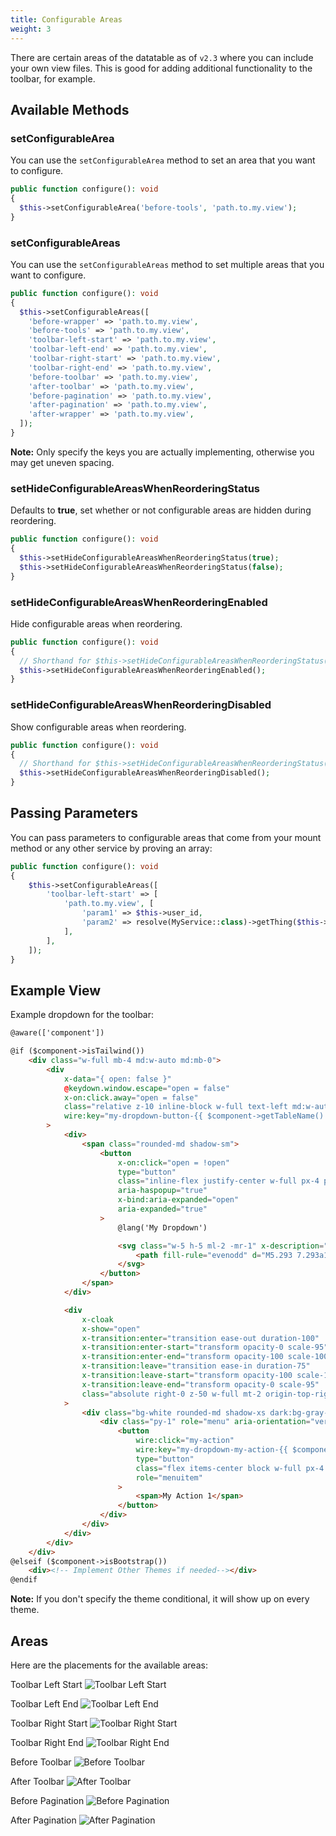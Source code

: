 ```yaml
---
title: Configurable Areas
weight: 3
---
```


There are certain areas of the datatable as of `v2.3` where you can include your own view files. This is good for adding additional functionality to the toolbar, for example.

## Available Methods

### setConfigurableArea

You can use the `setConfigurableArea` method to set an area that you want to configure.

```php
public function configure(): void
{
  $this->setConfigurableArea('before-tools', 'path.to.my.view');
}
```

### setConfigurableAreas

You can use the `setConfigurableAreas` method to set multiple areas that you want to configure.

```php
public function configure(): void
{
  $this->setConfigurableAreas([
    'before-wrapper' => 'path.to.my.view',
    'before-tools' => 'path.to.my.view',
    'toolbar-left-start' => 'path.to.my.view',
    'toolbar-left-end' => 'path.to.my.view',
    'toolbar-right-start' => 'path.to.my.view',
    'toolbar-right-end' => 'path.to.my.view',
    'before-toolbar' => 'path.to.my.view',
    'after-toolbar' => 'path.to.my.view',
    'before-pagination' => 'path.to.my.view',
    'after-pagination' => 'path.to.my.view',
    'after-wrapper' => 'path.to.my.view',
  ]);
}
```

**Note:** Only specify the keys you are actually implementing, otherwise you may get uneven spacing.

### setHideConfigurableAreasWhenReorderingStatus

Defaults to **true**, set whether or not configurable areas are hidden during reordering.

```php
public function configure(): void
{
  $this->setHideConfigurableAreasWhenReorderingStatus(true);
  $this->setHideConfigurableAreasWhenReorderingStatus(false);
}
```

### setHideConfigurableAreasWhenReorderingEnabled

Hide configurable areas when reordering.

```php
public function configure(): void
{
  // Shorthand for $this->setHideConfigurableAreasWhenReorderingStatus(true)
  $this->setHideConfigurableAreasWhenReorderingEnabled();
}
```

### setHideConfigurableAreasWhenReorderingDisabled

Show configurable areas when reordering.

```php
public function configure(): void
{
  // Shorthand for $this->setHideConfigurableAreasWhenReorderingStatus(false)
  $this->setHideConfigurableAreasWhenReorderingDisabled();
}
```

## Passing Parameters

You can pass parameters to configurable areas that come from your mount method or any other service by proving an array:

```php
public function configure(): void
{
    $this->setConfigurableAreas([
        'toolbar-left-start' => [
            'path.to.my.view', [
                'param1' => $this->user_id,
                'param2' => resolve(MyService::class)->getThing($this->user_id),
            ],
        ],
    ]);
}
```

## Example View

Example dropdown for the toolbar:

```html
@aware(['component'])

@if ($component->isTailwind())
    <div class="w-full mb-4 md:w-auto md:mb-0">
        <div
            x-data="{ open: false }"
            @keydown.window.escape="open = false"
            x-on:click.away="open = false"
            class="relative z-10 inline-block w-full text-left md:w-auto"
            wire:key="my-dropdown-button-{{ $component->getTableName() }}"
        >
            <div>
                <span class="rounded-md shadow-sm">
                    <button
                        x-on:click="open = !open"
                        type="button"
                        class="inline-flex justify-center w-full px-4 py-2 text-sm font-medium text-gray-700 bg-white border border-gray-300 rounded-md shadow-sm hover:bg-gray-50 focus:border-indigo-300 focus:ring focus:ring-indigo-200 focus:ring-opacity-50 dark:bg-gray-700 dark:text-white dark:border-gray-600 dark:hover:bg-gray-600"
                        aria-haspopup="true"
                        x-bind:aria-expanded="open"
                        aria-expanded="true"
                    >
                        @lang('My Dropdown')

                        <svg class="w-5 h-5 ml-2 -mr-1" x-description="Heroicon name: chevron-down" xmlns="http://www.w3.org/2000/svg" viewBox="0 0 20 20" fill="currentColor">
                            <path fill-rule="evenodd" d="M5.293 7.293a1 1 0 011.414 0L10 10.586l3.293-3.293a1 1 0 111.414 1.414l-4 4a1 1 0 01-1.414 0l-4-4a1 1 0 010-1.414z" clip-rule="evenodd"></path>
                        </svg>
                    </button>
                </span>
            </div>

            <div
                x-cloak
                x-show="open"
                x-transition:enter="transition ease-out duration-100"
                x-transition:enter-start="transform opacity-0 scale-95"
                x-transition:enter-end="transform opacity-100 scale-100"
                x-transition:leave="transition ease-in duration-75"
                x-transition:leave-start="transform opacity-100 scale-100"
                x-transition:leave-end="transform opacity-0 scale-95"
                class="absolute right-0 z-50 w-full mt-2 origin-top-right bg-white divide-y divide-gray-100 rounded-md shadow-lg md:w-48 ring-1 ring-black ring-opacity-5 focus:outline-none"
            >
                <div class="bg-white rounded-md shadow-xs dark:bg-gray-700 dark:text-white">
                    <div class="py-1" role="menu" aria-orientation="vertical">
                        <button
                            wire:click="my-action"
                            wire:key="my-dropdown-my-action-{{ $component->getTableName() }}"
                            type="button"
                            class="flex items-center block w-full px-4 py-2 space-x-2 text-sm leading-5 text-gray-700 hover:bg-gray-100 hover:text-gray-900 focus:outline-none focus:bg-gray-100 focus:text-gray-900 dark:text-white dark:hover:bg-gray-600"
                            role="menuitem"
                        >
                            <span>My Action 1</span>
                        </button>
                    </div>
                </div>
            </div>
        </div>
    </div>
@elseif ($component->isBootstrap())
    <div><!-- Implement Other Themes if needed--></div>
@endif
```

**Note:** If you don't specify the theme conditional, it will show up on every theme.

## Areas

Here are the placements for the available areas:

Toolbar Left Start
![Toolbar Left Start](https://imgur.com/eDQx67u.png)

Toolbar Left End
![Toolbar Left End](https://imgur.com/hmkfoyH.png)

Toolbar Right Start
![Toolbar Right Start](https://imgur.com/V99PQUv.png)

Toolbar Right End
![Toolbar Right End](https://imgur.com/rZgbeYO.png)

Before Toolbar
![Before Toolbar](https://imgur.com/KK9EiSM.png)

After Toolbar
![After Toolbar](https://imgur.com/VL0OGia.png)

Before Pagination
![Before Pagination](https://imgur.com/lVIGpDW.png)

After Pagination
![After Pagination](https://imgur.com/wJR2LEJ.png)
